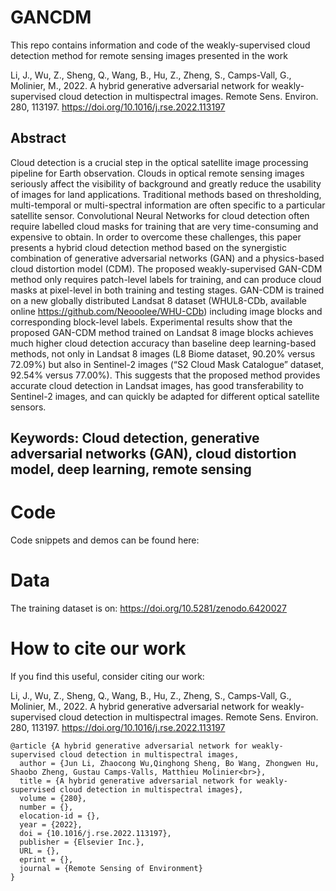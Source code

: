 # GANCDM

This repo contains information and code of the weakly-supervised cloud detection method for remote sensing images presented in the work

Li, J., Wu, Z., Sheng, Q., Wang, B., Hu, Z., Zheng, S., Camps-Vall, G., Molinier, M., 2022. A hybrid generative adversarial network for weakly-supervised cloud detection in multispectral images. Remote Sens. Environ. 280, 113197. https://doi.org/10.1016/j.rse.2022.113197

## Abstract

Cloud detection is a crucial step in the optical satellite image processing pipeline for Earth observation. Clouds in optical remote sensing images seriously affect the visibility of background and greatly reduce the usability of images for land applications. Traditional methods based on thresholding, multi-temporal or multi-spectral information are often specific to a particular satellite sensor. Convolutional Neural Networks for cloud detection often require labelled cloud masks for training that are very time-consuming and expensive to obtain. In order to overcome these challenges, this paper presents a hybrid cloud detection method based on the synergistic combination of generative adversarial networks (GAN) and a physics-based cloud distortion model (CDM). The proposed weakly-supervised GAN-CDM method only requires patch-level labels for training, and can produce cloud masks at pixel-level in both training and testing stages. GAN-CDM is trained on a new globally distributed Landsat 8 dataset (WHUL8-CDb, available online https://github.com/Neooolee/WHU-CDb) including image blocks and corresponding block-level labels. Experimental results show that the proposed GAN-CDM method trained on Landsat 8 image blocks achieves much higher cloud detection accuracy than baseline deep learning-based methods, not only in Landsat 8 images (L8 Biome dataset, 90.20% versus 72.09%) but also in Sentinel-2 images (“S2 Cloud Mask Catalogue” dataset, 92.54% versus 77.00%). This suggests that the proposed method provides accurate cloud detection in Landsat images, has good transferability to Sentinel-2 images, and can quickly be adapted for different optical satellite sensors.

## Keywords: Cloud detection, generative adversarial networks (GAN), cloud distortion model, deep learning, remote sensing

# Code

Code snippets and demos can be found here: 

# Data

The training dataset is on: https://doi.org/10.5281/zenodo.6420027

# How to cite our work

If you find this useful, consider citing our work:

Li, J., Wu, Z., Sheng, Q., Wang, B., Hu, Z., Zheng, S., Camps-Vall, G., Molinier, M., 2022. A hybrid generative adversarial network for weakly-supervised cloud detection in multispectral images. Remote Sens. Environ. 280, 113197. https://doi.org/10.1016/j.rse.2022.113197

```
@article {A hybrid generative adversarial network for weakly-supervised cloud detection in multispectral images,
  author = {Jun Li, Zhaocong Wu,Qinghong Sheng, Bo Wang, Zhongwen Hu, Shaobo Zheng, Gustau Camps-Valls, Matthieu Molinier<br>},
  title = {A hybrid generative adversarial network for weakly-supervised cloud detection in multispectral images},
  volume = {280},
  number = {},
  elocation-id = {},
  year = {2022},
  doi = {10.1016/j.rse.2022.113197},
  publisher = {Elsevier Inc.},
  URL = {},
  eprint = {},
  journal = {Remote Sensing of Environment}
}
```


